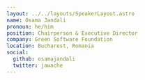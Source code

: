 ```yaml
---
layout: ../../layouts/SpeakerLayout.astro
name: Osama Jandali
pronoun: he/him
position: Chairperson & Executive Director
company: Green Software Foundation
location: Bucharest, Romania
social:
  github: osamajandali
  twitter: jawache
---
```

